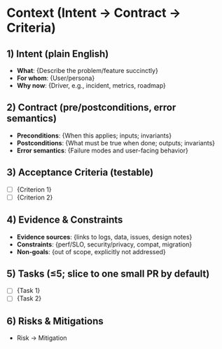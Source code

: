 # Context (Intent → Contract → Criteria)
## 1) Intent (plain English)
- **What**: {Describe the problem/feature succinctly}
- **For whom**: {User/persona}
- **Why now**: {Driver, e.g., incident, metrics, roadmap}

## 2) Contract (pre/postconditions, error semantics)
- **Preconditions**: {When this applies; inputs; invariants}
- **Postconditions**: {What must be true when done; outputs; invariants}
- **Error semantics**: {Failure modes and user-facing behavior}

## 3) Acceptance Criteria (testable)
- [ ] {Criterion 1}
- [ ] {Criterion 2}

## 4) Evidence & Constraints
- **Evidence sources**: {links to logs, data, issues, design notes}
- **Constraints**: {perf/SLO, security/privacy, compat, migration}
- **Non‑goals**: {out of scope, explicitly not addressed}

## 5) Tasks (≤5; slice to one small PR by default)
- [ ] {Task 1}
- [ ] {Task 2}

## 6) Risks & Mitigations
- Risk → Mitigation